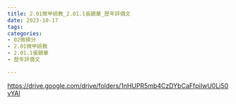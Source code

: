 ```yaml
---
title: 2.01微甲統教_2.01.1張鎮華_歷年評價文
date: 2023-10-17
tags: 
categories:
- 02微積分
- 2.01微甲統教
- 2.01.1張鎮華
- 歷年評價文

---
```

https://drive.google.com/drive/folders/1nHUPR5mb4CzDYbCaFfpiIwU0Lj50vYAl
